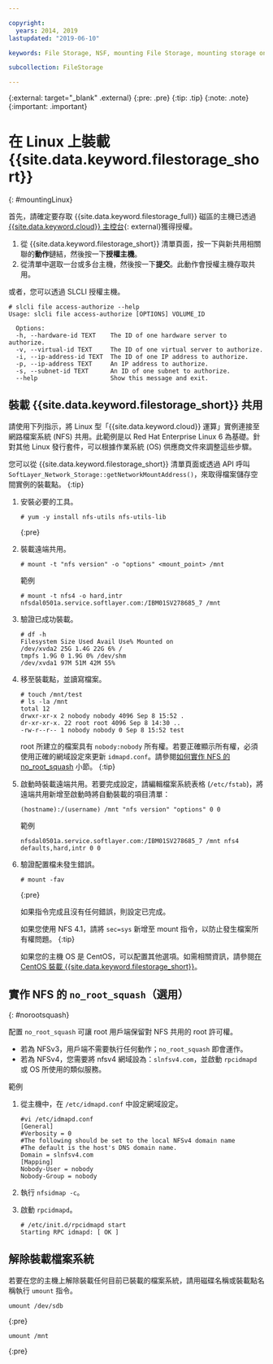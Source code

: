 ```yaml
---

copyright:
  years: 2014, 2019
lastupdated: "2019-06-10"

keywords: File Storage, NSF, mounting File Storage, mounting storage on Linux,

subcollection: FileStorage

---
```

{:external: target="_blank" .external}
{:pre: .pre}
{:tip: .tip}
{:note: .note}
{:important: .important}

# 在 Linux 上裝載 {{site.data.keyword.filestorage_short}}
{: #mountingLinux}

首先，請確定要存取 {{site.data.keyword.filestorage_full}} 磁區的主機已透過 [{{site.data.keyword.cloud}} 主控台](https://{DomainName}/classic){: external}獲得授權。

1. 從 {{site.data.keyword.filestorage_short}} 清單頁面，按一下與新共用相關聯的**動作**鏈結，然後按一下**授權主機**。
2. 從清單中選取一台或多台主機，然後按一下**提交**。此動作會授權主機存取共用。

或者，您可以透過 SLCLI 授權主機。
```
# slcli file access-authorize --help
Usage: slcli file access-authorize [OPTIONS] VOLUME_ID

  Options:
  -h, --hardware-id TEXT    The ID of one hardware server to authorize.
  -v, --virtual-id TEXT     The ID of one virtual server to authorize.
  -i, --ip-address-id TEXT  The ID of one IP address to authorize.
  -p, --ip-address TEXT     An IP address to authorize.
  -s, --subnet-id TEXT      An ID of one subnet to authorize.
  --help                    Show this message and exit.
```

## 裝載 {{site.data.keyword.filestorage_short}} 共用

請使用下列指示，將 Linux 型「{{site.data.keyword.cloud}} 運算」實例連接至網路檔案系統 (NFS) 共用。此範例是以 Red Hat Enterprise Linux 6 為基礎。針對其他 Linux 發行套件，可以根據作業系統 (OS) 供應商文件來調整這些步驟。

您可以從 {{site.data.keyword.filestorage_short}} 清單頁面或透過 API 呼叫 `SoftLayer_Network_Storage::getNetworkMountAddress()`，來取得檔案儲存空間實例的裝載點。
{:tip}

1. 安裝必要的工具。
   ```
   # yum -y install nfs-utils nfs-utils-lib
   ```
   {:pre}

2. 裝載遠端共用。
   ```
   # mount -t "nfs version" -o "options" <mount_point> /mnt
   ```

   範例
   ```
   # mount -t nfs4 -o hard,intr
   nfsdal0501a.service.softlayer.com:/IBM01SV278685_7 /mnt
   ```

3. 驗證已成功裝載。
   ```
   # df -h
   Filesystem Size Used Avail Use% Mounted on
   /dev/xvda2 25G 1.4G 22G 6% /
   tmpfs 1.9G 0 1.9G 0% /dev/shm
   /dev/xvda1 97M 51M 42M 55%
   ```

4. 移至裝載點，並讀寫檔案。
   ```
   # touch /mnt/test
   # ls -la /mnt
   total 12
   drwxr-xr-x 2 nobody nobody 4096 Sep 8 15:52 .
   dr-xr-xr-x. 22 root root 4096 Sep 8 14:30 ..
   -rw-r--r-- 1 nobody nobody 0 Sep 8 15:52 test
   ```

   root 所建立的檔案具有 `nobody:nobody` 所有權。若要正確顯示所有權，必須使用正確的網域設定來更新 `idmapd.conf`。請參閱[如何實作 NFS 的 no_root_squash](#norootsquash) 小節。
   {:tip}

5. 啟動時裝載遠端共用。若要完成設定，請編輯檔案系統表格 (`/etc/fstab`)，將遠端共用新增至啟動時將自動裝載的項目清單：

   ```
   (hostname):/(username) /mnt "nfs version" "options" 0 0
   ```

   範例

   ```
   nfsdal0501a.service.softlayer.com:/IBM01SV278685_7 /mnt nfs4 defaults,hard,intr 0 0
   ```

6. 驗證配置檔未發生錯誤。

   ```
   # mount -fav
   ```
   {:pre}

   如果指令完成且沒有任何錯誤，則設定已完成。

   如果您使用 NFS 4.1，請將 `sec=sys` 新增至 mount 指令，以防止發生檔案所有權問題。
   {:tip}

   如果您的主機 OS 是 CentOS，可以配置其他選項。如需相關資訊，請參閱[在 CentOS 裝載 {{site.data.keyword.filestorage_short}}](/docs/infrastructure/FileStorage?topic=FileStorage-mountingCentOS)。
   


## 實作 NFS 的 `no_root_squash`（選用）
{: #norootsquash}

配置 `no_root_squash` 可讓 root 用戶端保留對 NFS 共用的 root 許可權。
- 若為 NFSv3，用戶端不需要執行任何動作；`no_root_squash` 即會運作。
- 若為 NFSv4，您需要將 nfsv4 網域設為：`slnfsv4.com`，並啟動 `rpcidmapd` 或 OS 所使用的類似服務。

範例

1. 從主機中，在 `/etc/idmapd.conf` 中設定網域設定。

   ```
   #vi /etc/idmapd.conf
   [General]
   #Verbosity = 0
   #The following should be set to the local NFSv4 domain name
   #The default is the host's DNS domain name.
   Domain = slnfsv4.com
   [Mapping]
   Nobody-User = nobody
   Nobody-Group = nobody
   ```

2. 執行 `nfsidmap -c`。
3. 啟動 `rpcidmapd`。
   ```
   # /etc/init.d/rpcidmapd start
   Starting RPC idmapd: [ OK ]
   ```
## 解除裝載檔案系統

若要在您的主機上解除裝載任何目前已裝載的檔案系統，請用磁碟名稱或裝載點名稱執行 `umount` 指令。

```
umount /dev/sdb
```
{:pre}

```
umount /mnt
```
{:pre}
